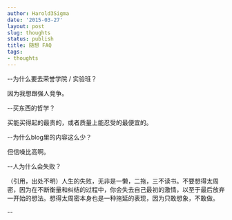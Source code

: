 ```yaml
---
author: Harold3Sigma
date: '2015-03-27'
layout: post
slug: thoughts
status: publish
title: 随想 FAQ
tags:
- thoughts
---
```


--为什么要去荣誉学院 / 实验班？

因为我想跟强人竞争。

--买东西的哲学？

买能买得起的最贵的，或者质量上能忍受的最便宜的。

--为什么blog里的内容这么少？

但信噪比高啊。

--人为什么会失败？

（引用，出处不明）人生的失败，无非是一懒，二拖，三不读书。不要想得太周密，因为在不断衡量和纠结的过程中，你会失去自己最初的激情，以至于最后放弃一开始的想法。想得太周密本身也是一种拖延的表现，因为只敢想象，不敢做。

--
